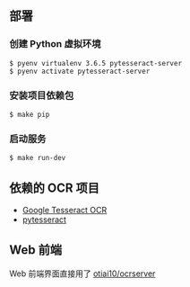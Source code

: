 ## 部署

### 创建 Python 虚拟环境

    $ pyenv virtualenv 3.6.5 pytesseract-server
    $ pyenv activate pytesseract-server

### 安装项目依赖包

    $ make pip

### 启动服务

    $ make run-dev

## 依赖的 OCR 项目

- [Google Tesseract OCR](https://github.com/tesseract-ocr/tesseract)
- [pytesseract](https://github.com/madmaze/pytesseract)

## Web 前端

Web 前端界面直接用了 [otiai10/ocrserver](https://github.com/otiai10/ocrserver)
